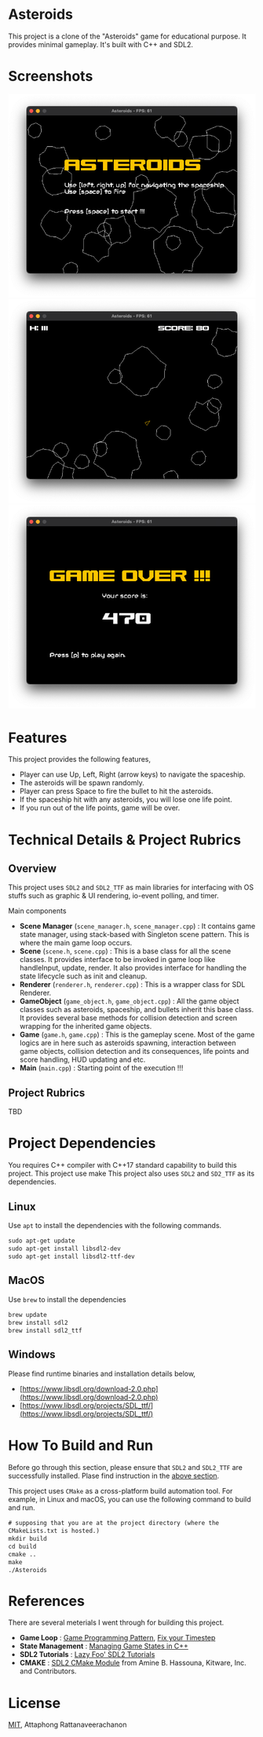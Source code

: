 # Asteroids
This project is a clone of the "Asteroids" game for educational purpose. It provides minimal gameplay. It's built with C++ and SDL2.
# Screenshots
![Introduction Scene](https://github.com/detohm/asteroids/blob/main/docs/assets/1-intro.png?raw=true)
![Gameplay Scene](https://github.com/detohm/asteroids/blob/main/docs/assets/2-gameplay.png?raw=true)
![GameOver Scene](https://github.com/detohm/asteroids/blob/main/docs/assets/3-gameover.png?raw=true)
# Features
This project provides the following features,
- Player can use Up, Left, Right (arrow keys) to navigate the spaceship.
- The asteroids will be spawn randomly.
- Player can press Space to fire the bullet to hit the asteroids.
- If the spaceship hit with any asteroids, you will lose one life point.
- If you run out of the life points, game will be over.
# Technical Details & Project Rubrics
## Overview
This project uses `SDL2` and `SDL2_TTF` as main libraries for interfacing with OS stuffs such as graphic & UI rendering, io-event polling, and timer.

Main components
- **Scene Manager** (`scene_manager.h`, `scene_manager.cpp`) : It contains game state manager, using stack-based with Singleton scene pattern. This is where the main game loop occurs.
- **Scene** (`scene.h`, `scene.cpp`) : This is a base class for all the scene classes. It provides interface to be invoked in game loop like handleInput, update, render. It also provides interface for handling the state lifecycle such as init and cleanup.
- **Renderer** (`renderer.h`, `renderer.cpp`) : This is a wrapper class for SDL Renderer.
- **GameObject** (`game_object.h`, `game_object.cpp`) : All the game object classes such as asteroids, spaceship, and bullets inherit this base class. It provides several base methods for collision detection and screen wrapping for the inherited game objects.
- **Game** (`game.h`, `game.cpp`) : This is the gameplay scene. Most of the game logics are in here such as asteroids spawning, interaction between game objects, collision detection and its consequences, life points and score handling, HUD updating and etc. 
- **Main** (`main.cpp`) : Starting point of the execution !!!

## Project Rubrics
TBD

# Project Dependencies
You requires C++ compiler with C++17 standard capability to build this project. This project use make This project also uses `SDL2` and `SD2_TTF` as its dependencies.
## Linux
Use `apt` to install the dependencies with the following commands.
```shell
sudo apt-get update
sudo apt-get install libsdl2-dev
sudo apt-get install libsdl2-ttf-dev
```
## MacOS
Use `brew` to install the dependencies
```shell
brew update
brew install sdl2
brew install sdl2_ttf
```
## Windows
Please find runtime binaries and installation details below,
- [https://www.libsdl.org/download-2.0.php](https://www.libsdl.org/download-2.0.php)
- [https://www.libsdl.org/projects/SDL_ttf/](https://www.libsdl.org/projects/SDL_ttf/)

# How To Build and Run
Before go through this section, please ensure that `SDL2` and `SDL2_TTF` are successfully installed. Plase find instruction in the [above section](#project-dependencies). 

This project uses `CMake` as a cross-platform build automation tool. For example, in Linux and macOS, you can use the following command to build and run.
```shell
# supposing that you are at the project directory (where the CMakeLists.txt is hosted.)
mkdir build
cd build
cmake ..
make
./Asteroids
```
# References
There are several meterials I went through for building this project.
- **Game Loop** : [Game Programming Pattern](https://gameprogrammingpatterns.com/game-loop.html), [Fix your Timestep](https://gafferongames.com/post/fix_your_timestep/)
- **State Management** : [Managing Game States in C++](http://gamedevgeek.com/tutorials/managing-game-states-in-c/)
- **SDL2 Tutorials** : [Lazy Foo' SDL2 Tutorials](https://lazyfoo.net/tutorials/SDL/)
- **CMAKE** : [SDL2 CMake Module](https://github.com/aminosbh/sdl2-cmake-modules) from Amine B. Hassouna, Kitware, Inc. and Contributors.
# License
[MIT](https://github.com/detohm/asteroids/blob/main/LICENSE), Attaphong Rattanaveerachanon